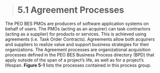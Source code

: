 > # **5.1** Agreement Processes

The PEO BES PMOs are producers of software application systems on behalf of users. The PMOs (acting as an acquirer) can task contractors (acting as a supplier) for products or services. This is achieved using agreements (i.e. Task Order Contracts). Agreements allow both acquirers and suppliers to realize value and support business strategies for their organizations. The Agreement processes are organizational acquisition processes defined in the PEO BES Business Process directory (BPD) that apply outside of the span of a project’s life, as well as for a project’s lifespan. **Figure 5-1** lists the processes contained in this process group.